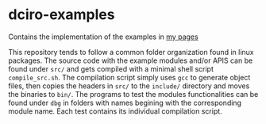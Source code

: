 # dciro-examples
Contains the implementation of the examples in [my pages](https://david-ciro.github.io/)

This repository tends to follow a common folder organization found in linux packages. The source code with the example modules and/or APIS can be found under `src/` and gets compiled with a minimal shell script `compile_src.sh`.
The compilation script simply uses `gcc` to generate object files, then copies the headers in `src/` to the `include/` directory and moves the binaries to `bin/`.
The programs to test the modules functionalities can be found under `dbg` in folders with names begining with the corresponding module name. Each test contains its individual compilation script.

